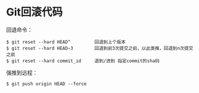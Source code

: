 # Git回滚代码

回退命令：

```
$ git reset --hard HEAD^         回退到上个版本
$ git reset --hard HEAD~3        回退到前3次提交之前，以此类推，回退到n次提交之前
$ git reset --hard commit_id     退到/进到 指定commit的sha码
```

强推到远程：
```
$ git push origin HEAD --force
```